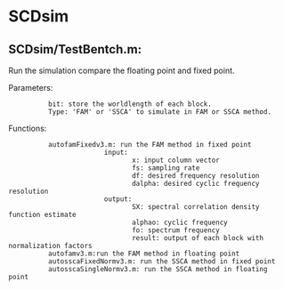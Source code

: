 # SCDsim

## SCDsim/TestBentch.m: 
Run the simulation compare the floating point and fixed point. 

  Parameters:
  
              bit: store the worldlength of each block. 
              Type: 'FAM' or 'SSCA' to simulate in FAM or SSCA method. 
              
  Functions:
  
              autofamFixedv3.m: run the FAM method in fixed point
                            input:
                                   x: input column vector 
                                   fs: sampling rate
                                   df: desired frequency resolution 
                                   dalpha: desired cyclic frequency resolution
                            output: 
                                   SX: spectral correlation density function estimate
                                   alphao: cyclic frequency
                                   fo: spectrum frequency
                                   result: output of each block with normalization factors
              autofamv3.m:run the FAM method in floating point
              autosscaFixedNormv3.m: run the SSCA method in fixed point
              autosscaSingleNormv3.m: run the SSCA method in floating point
              
              
